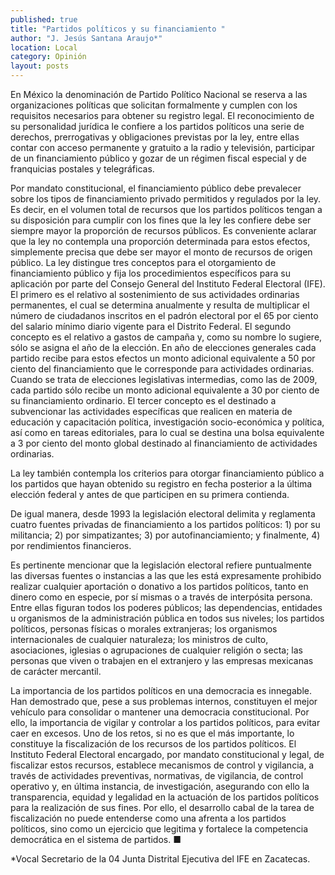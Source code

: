 ```yaml
---
published: true
title: "Partidos políticos y su financiamiento "
author: "J. Jesús Santana Araujo*"
location: Local
category: Opinión
layout: posts
---
```


En México la denominación de Partido Político Nacional se reserva a las organizaciones políticas que solicitan formalmente y cumplen con los requisitos necesarios para obtener su registro legal. El reconocimiento de su personalidad jurídica le confiere a los partidos políticos una serie de derechos, prerrogativas y obligaciones previstas por la ley, entre ellas contar con acceso permanente y gratuito a la radio y televisión, participar de un financiamiento público y gozar de un régimen fiscal especial y de franquicias postales y telegráficas. 

Por mandato constitucional, el financiamiento público debe prevalecer sobre los tipos de financiamiento privado permitidos y regulados por la ley. Es decir, en el volumen total de recursos que los partidos políticos tengan a su disposición para cumplir con los fines que la ley les confiere debe ser siempre mayor la proporción de recursos públicos. Es conveniente aclarar que la ley no contempla una proporción determinada para estos efectos, simplemente precisa que debe ser mayor el monto de recursos de origen público.  La ley distingue tres conceptos para el otorgamiento de financiamiento público y fija los procedimientos específicos para su aplicación por parte del Consejo General del Instituto Federal Electoral (IFE). El primero es el relativo al sostenimiento de sus actividades ordinarias permanentes, el cual se determina anualmente y resulta de multiplicar el número de ciudadanos inscritos en el padrón electoral por el 65 por ciento del salario mínimo diario vigente para el Distrito Federal. El segundo concepto es el relativo a gastos de campaña y, como su nombre lo sugiere, sólo se asigna el año de la elección. En año de elecciones generales cada partido recibe para estos efectos un monto adicional equivalente a 50 por ciento del financiamiento que le corresponde para actividades ordinarias. Cuando se trata de elecciones legislativas intermedias, como las de 2009, cada partido sólo recibe un monto adicional equivalente a 30 por ciento de su financiamiento ordinario. El tercer concepto es el destinado a subvencionar las actividades específicas que realicen en materia de educación y capacitación política, investigación socio-económica y política, así como en tareas editoriales, para lo cual se destina una bolsa equivalente a 3 por ciento del monto global destinado al financiamiento de actividades ordinarias.

La ley también contempla los criterios para otorgar financiamiento público a los partidos que hayan obtenido su registro en fecha posterior a la última elección federal y antes de que participen en su primera contienda. 

De igual manera, desde 1993 la legislación electoral delimita y reglamenta cuatro fuentes privadas de financiamiento a los partidos políticos: 1) por su militancia; 2) por simpatizantes; 3) por autofinanciamiento; y finalmente, 4) por rendimientos financieros. 

Es pertinente mencionar que la legislación electoral refiere puntualmente las diversas fuentes o instancias a las que les está expresamente prohibido realizar cualquier aportación o donativo a los partidos políticos, tanto en dinero como en especie,  por sí mismas o a través de interpósita persona. Entre ellas figuran todos los poderes públicos; las dependencias, entidades u organismos de la administración pública en todos sus niveles; los partidos políticos, personas físicas o morales extranjeras; los organismos internacionales de cualquier naturaleza; los ministros de culto, asociaciones, iglesias o agrupaciones de cualquier religión o secta; las personas que viven o trabajen en el extranjero y las empresas mexicanas de carácter mercantil. 

La importancia de los partidos políticos en una democracia es innegable. Han demostrado que, pese a sus problemas internos, constituyen el mejor vehículo para consolidar o mantener una democracia constitucional. Por ello, la importancia de vigilar y controlar a los partidos políticos, para evitar caer en excesos. Uno de los retos, si no es que el más importante, lo constituye la fiscalización de los recursos de los partidos políticos. El Instituto Federal Electoral encargado, por mandato constitucional y legal, de fiscalizar estos recursos, establece mecanismos de control y vigilancia, a través de actividades preventivas, normativas, de vigilancia, de control operativo y, en última instancia, de investigación, asegurando con ello la transparencia, equidad y legalidad en la actuación de los partidos políticos para la realización de sus fines. Por ello, el desarrollo cabal de la tarea de fiscalización no puede entenderse como una afrenta a los partidos políticos, sino como un ejercicio que legitima y fortalece la competencia democrática en el sistema de partidos. ■


*Vocal Secretario de la 04 Junta Distrital 
Ejecutiva del IFE en Zacatecas. 
